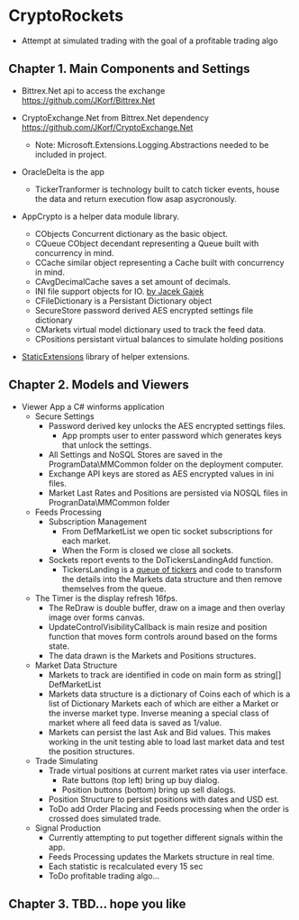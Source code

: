 # CryptoRockets
  - Attempt at simulated trading with the goal of a profitable trading algo
    
## Chapter 1. Main Components and Settings

  - Bittrex.Net api to access the exchange https://github.com/JKorf/Bittrex.Net
  - CryptoExchange.Net from Bittrex.Net dependency https://github.com/JKorf/CryptoExchange.Net
    - Note: Microsoft.Extensions.Logging.Abstractions needed to be included in project.
        
  - OracleDelta is the app
    - TickerTranformer is technology built to catch ticker events, house the data and return execution flow asap asycronously.
    
  - AppCrypto is a helper data module library. 
    - CObjects Concurrent dictionary as the basic object.  
    - CQueue  CObject decendant representing a Queue built with concurrency in mind.
    - CCache  similar object representing a Cache built with concurrency in mind. 
    - CAvgDecimalCache saves a set amount of decimals.  
    - INI file support objects for IO. [by Jacek Gajek](https://www.codeproject.com/Articles/20120/INI-Files)
    - CFileDictionary is a Persistant Dictionary object 
    - SecureStore password derived AES encrypted settings file dictionary
    - CMarkets virtual model dictionary used to track the feed data. 
    - CPositions persistant virtual balances to simulate holding positions

  - [StaticExtensions](https://github.com/mmeents/StaticExtensions) library of helper extensions. 
        
## Chapter 2. Models and Viewers
  - Viewer App a C# winforms application
    - Secure Settings
      - Password derived key unlocks the AES encrypted settings files. 
        - App prompts user to enter password which generates keys that unlock the settings. 
      - All Settings and NoSQL Stores are saved in the ProgramData\MMCommon folder on the deployment computer.   
      - Exchange API keys are stored as AES encrypted values in ini files.    
      - Market Last Rates and Positions are persisted via NOSQL files in ProgranData\MMCommon folder  
    - Feeds Processing
      - Subscription Management
        - From DefMarketList we open tic socket subscriptions for each market.      
        - When the Form is closed we close all sockets. 
      - Sockets report events to the DoTickersLandingAdd function. 
        - TickersLanding is a [queue of tickers](https://github.com/mmeents/CryptoRockets/blob/7534a7bd72c11bf05cfe97c3e83e202c54ef8284/FeedTech.cs) and code to transform the details into the Markets data structure and then remove themselves from the queue.  
    - The Timer is the display refresh 16fps.  
      - The ReDraw is double buffer, draw on a image and then overlay image over forms canvas.  
      - UpdateControlVisibilityCallback is main resize and position function that moves form controls around based on the forms state.  
      - The data drawn is the Markets and Positions structures.        
    - Market Data Structure
      - Markets to track are identified in code on main form as string[] DefMarketList 
      - Markets data structure is a dictionary of Coins each of which is a list of Dictionary Markets each of which are either a Market or the inverse market type. Inverse meaning a special class of market where all feed data is saved as 1/value.     
      - Markets can persist the last Ask and Bid values.  This makes working in the unit testing able to load last market data and test the position structures.
    - Trade Simulating
      - Trade virtual positions at current market rates via user interface.
        - Rate buttons (top left) bring up buy dialog.
        - Position buttons (bottom) bring up sell dialogs. 
      - Position Structure to persist positions with dates and USD est. 
      - ToDo add Order Placing and Feeds processing when the order is crossed does simulated trade. 
    - Signal Production
      - Currently attempting to put together different signals within the app.
      - Feeds Processing updates the Markets structure in real time.
      - Each statistic is recalculated every 15 sec 
      - ToDo profitable trading algo...
        
## Chapter 3. TBD... hope you like





